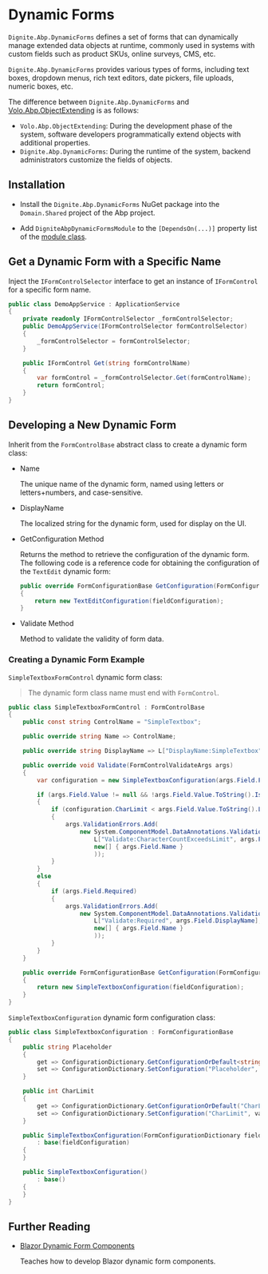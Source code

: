 # Dynamic Forms

`Dignite.Abp.DynamicForms` defines a set of forms that can dynamically manage extended data objects at runtime, commonly used in systems with custom fields such as product SKUs, online surveys, CMS, etc.

`Dignite.Abp.DynamicForms` provides various types of forms, including text boxes, dropdown menus, rich text editors, date pickers, file uploads, numeric boxes, etc.

The difference between `Dignite.Abp.DynamicForms` and [Volo.Abp.ObjectExtending](https://docs.abp.io/zh-Hans/abp/latest/Object-Extensions) is as follows:

- `Volo.Abp.ObjectExtending`: During the development phase of the system, software developers programmatically extend objects with additional properties.
- `Dignite.Abp.DynamicForms`: During the runtime of the system, backend administrators customize the fields of objects.

## Installation

- Install the `Dignite.Abp.DynamicForms` NuGet package into the `Domain.Shared` project of the Abp project.

- Add `DigniteAbpDynamicFormsModule` to the `[DependsOn(...)]` property list of the [module class](https://docs.abp.io/en/abp/latest/Module-Development-Basics).

## Get a Dynamic Form with a Specific Name

Inject the `IFormControlSelector` interface to get an instance of `IFormControl` for a specific form name.

```csharp
public class DemoAppService : ApplicationService
{
    private readonly IFormControlSelector _formControlSelector;
    public DemoAppService(IFormControlSelector formControlSelector)
    {
        _formControlSelector = formControlSelector;
    }

    public IFormControl Get(string formControlName)
    {
        var formControl = _formControlSelector.Get(formControlName);
        return formControl;
    }
}
```

## Developing a New Dynamic Form

Inherit from the `FormControlBase` abstract class to create a dynamic form class:

- Name

    The unique name of the dynamic form, named using letters or letters+numbers, and case-sensitive.

- DisplayName

    The localized string for the dynamic form, used for display on the UI.

- GetConfiguration Method

    Returns the method to retrieve the configuration of the dynamic form.
    The following code is a reference code for obtaining the configuration of the `TextEdit` dynamic form:

    ```csharp
    public override FormConfigurationBase GetConfiguration(FormConfigurationDictionary fieldConfiguration)
    {
        return new TextEditConfiguration(fieldConfiguration);
    }
    ```

- Validate Method

    Method to validate the validity of form data.

### Creating a Dynamic Form Example

`SimpleTextboxFormControl` dynamic form class:

> The dynamic form class name must end with `FormControl`.

```csharp
public class SimpleTextboxFormControl : FormControlBase
{
    public const string ControlName = "SimpleTextbox";

    public override string Name => ControlName;

    public override string DisplayName => L["DisplayName:SimpleTextbox"];

    public override void Validate(FormControlValidateArgs args)
    {
        var configuration = new SimpleTextboxConfiguration(args.Field.FormConfiguration);

        if (args.Field.Value != null && !args.Field.Value.ToString().IsNullOrWhiteSpace())
        {
            if (configuration.CharLimit < args.Field.Value.ToString().Length)
            {
                args.ValidationErrors.Add(
                    new System.ComponentModel.DataAnnotations.ValidationResult(
                        L["Validate:CharacterCountExceedsLimit", args.Field.DisplayName, configuration.CharLimit],
                        new[] { args.Field.Name }
                        ));
            }
        }
        else
        {
            if (args.Field.Required)
            {
                args.ValidationErrors.Add(
                    new System.ComponentModel.DataAnnotations.ValidationResult(
                        L["Validate:Required", args.Field.DisplayName],
                        new[] { args.Field.Name }
                        ));
            }
        }
    }

    public override FormConfigurationBase GetConfiguration(FormConfigurationDictionary fieldConfiguration)
    {
        return new SimpleTextboxConfiguration(fieldConfiguration);
    }
}
```

`SimpleTextboxConfiguration` dynamic form configuration class:

```csharp
public class SimpleTextboxConfiguration : FormConfigurationBase
{
    public string Placeholder
    {
        get => ConfigurationDictionary.GetConfigurationOrDefault<string>("Placeholder", null);
        set => ConfigurationDictionary.SetConfiguration("Placeholder", value);
    }

    public int CharLimit
    {
        get => ConfigurationDictionary.GetConfigurationOrDefault("CharLimit", 64);
        set => ConfigurationDictionary.SetConfiguration("CharLimit", value);
    }

    public SimpleTextboxConfiguration(FormConfigurationDictionary fieldConfiguration)
        : base(fieldConfiguration)
    {
    }

    public SimpleTextboxConfiguration()
        : base()
    {
    }
}
```

## Further Reading

- [Blazor Dynamic Form Components](Blazor-Dynamic-Form-Components.md)

    Teaches how to develop Blazor dynamic form components.
